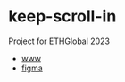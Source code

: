 # keep-scroll-in
Project for ETHGlobal 2023

- [www](https://keep-scroll.in)
- [figma](https://figma.com/file/Nm0K0iPyS8Z13pDavzj2JN)